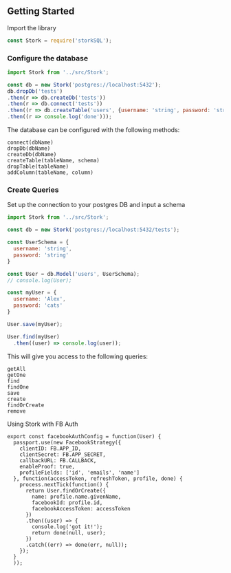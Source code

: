 ## Getting Started ##

Import the library
```javascript
const Stork = require('storkSQL');
```

### Configure the database ###

```javascript
import Stork from '../src/Stork';

const db = new Stork('postgres://localhost:5432');
db.dropDb('tests')
.then(r => db.createDb('tests'))
.then(r => db.connect('tests'))
.then((r => db.createTable('users', {username: 'string', password: 'string'})))
.then((r => console.log('done')));
```
The database can be configured with the following methods:
```
connect(dbName)
dropDb(dbName)
createDb(dbName)
createTable(tableName, schema)
dropTable(tableName)
addColumn(tableName, column)
```

### Create Queries ###

Set up the connection to your postgres DB and input a schema

```javascript
import Stork from '../src/Stork';

const db = new Stork('postgres://localhost:5432/tests');

const UserSchema = {
  username: 'string',
  password: 'string'
}

const User = db.Model('users', UserSchema);
// console.log(User);

const myUser = {
  username: 'Alex',
  password: 'cats'
}

User.save(myUser);

User.find(myUser)
  .then((user) => console.log(user));
```

This will give you access to the following queries:
```
getAll
getOne
find
findOne
save
create
findOrCreate
remove
```

Using Stork with FB Auth
```
export const facebookAuthConfig = function(User) {
  passport.use(new FacebookStrategy({
    clientID: FB.APP_ID,
    clientSecret: FB.APP_SECRET,
    callbackURL: FB.CALLBACK,
    enableProof: true,
    profileFields: ['id', 'emails', 'name']
  }, function(accessToken, refreshToken, profile, done) {
    process.nextTick(function() {
      return User.findOrCreate({
        name: profile.name.givenName,
        facebookId: profile.id,
        facebookAccessToken: accessToken
      })
      .then((user) => {
        console.log('got it!');
        return done(null, user);
      })
      .catch((err) => done(err, null));
    });
  }
  ));
  ```
